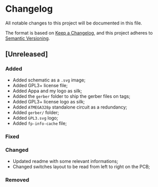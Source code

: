 # Changelog

All notable changes to this project will be documented in this file.

The format is based on [Keep a Changelog](https://keepachangelog.com/en/1.0.0/),
and this project adheres to [Semantic Versioning](https://semver.org/spec/v2.0.0.html).

## [Unreleased]

### Added

* Added schematic as a `.svg` image;
* Added GPL3+ license file;
* Added Appa and my logo as silk;
* Added the `gerber` folder to ship the gerber files on tags;
* Added GPL3+ license logo as silk;
* Added `ATMEGA328p` standalone circuit as a redundancy;
* Added `gerber/` folder;
* Added `GPL3.svg` logo;
* Added `fp-info-cache` file;

### Fixed

### Changed

* Updated readme with some relevant informations;
* Changed switches layout to be read from left to right on the PCB;

### Removed


